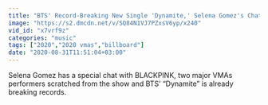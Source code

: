 ```yaml
---
title: "BTS' Record-Breaking New Single 'Dynamite,' Selena Gomez's Chat With BLACKPINK & More Billboard News"
image: "https://s2.dmcdn.net/v/SQ84N1VJ7PZxsV6yp/x240"
vid_id: "x7vrf9z"
categories: "music"
tags: ["2020","2020 vmas","billboard"]
date: "2020-08-31T11:51:04+03:00"
---
```

Selena Gomez has a special chat with BLACKPINK, two major VMAs performers scratched from the show and BTS’ “Dynamite” is already breaking records.
